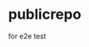 # publicrepo
for e2e test





































































































































































































































































































































































































































































































































































































































































































































































































































































